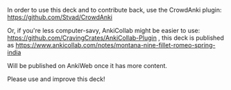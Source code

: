 In order to use this deck and to contribute back, use the CrowdAnki plugin: https://github.com/Stvad/CrowdAnki

Or, if you're less computer-savy, AnkiCollab might be easier to use: https://github.com/CravingCrates/AnkiCollab-Plugin , this deck is published as https://www.ankicollab.com/notes/montana-nine-fillet-romeo-spring-india

Will be published on AnkiWeb once it has more content.

Please use and improve this deck!
